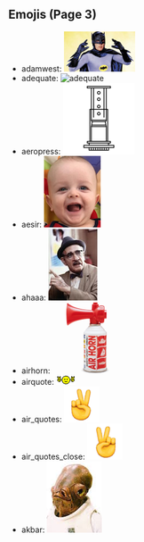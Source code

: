 
## Emojis (Page 3)

* adamwest: ![adamwest](output/adamwest.jpg)
* adequate: ![adequate](output/adequate)
* aeropress: ![aeropress](output/aeropress.png)
* aesir: ![aesir](output/aesir.png)
* ahaaa: ![ahaaa](output/ahaaa.jpg)
* airhorn: ![airhorn](output/airhorn.png)
* airquote: ![airquote](output/airquote.gif)
* air_quotes: ![air_quotes](output/air_quotes.gif)
* air_quotes_close: ![air_quotes_close](output/air_quotes_close.gif)
* akbar: ![akbar](output/akbar.jpg)
